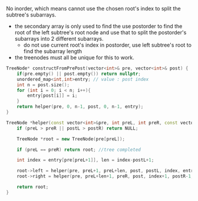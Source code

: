 No inorder, which means cannot use the chosen root's index to split the subtree's subarrays.
- the secondary array is only used to find the use postorder to find the root of the left subtree's root node and use that to split the postorder's subarrays into 2 different subarrays. 
    - do not use current root's index in postorder, use left subtree's root to find the subarray length
- the treenodes must all be unique for this to work. 

```cpp
TreeNode* constructFromPrePost(vector<int>& pre, vector<int>& post) {
    if(pre.empty() || post.empty()) return nullptr;
    unordered_map<int,int>entry; // value : post index
    int n = post.size();
    for (int i = 0; i < n; i++){
        entry[post[i]] = i;
    }
    return helper(pre, 0, n-1, post, 0, n-1, entry);
}

TreeNode *helper(const vector<int>&pre, int preL, int preR, const vector<int>&post, int postL, int postR, unordered_map<int,int>entry){
    if (preL > preR || postL > postR) return NULL;

    TreeNode *root = new TreeNode(pre[preL]);

    if (preL == preR) return root; //tree completed

    int index = entry[pre[preL+1]], len = index-postL+1;

    root->left = helper(pre, preL+1, preL+len, post, postL, index, entry);
    root->right = helper(pre, preL+len+1, preR, post, index+1, postR-1, entry);

    return root;
}
```
